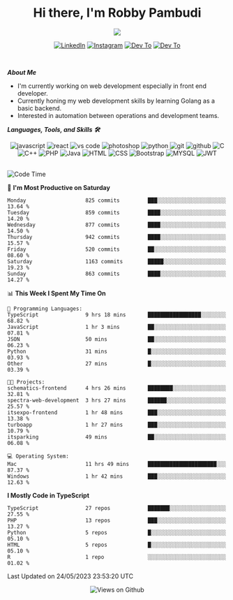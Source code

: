 <div align="center">
   <h1>Hi there, I'm Robby Pambudi </h1>

<img src="https://pronoun.cyou/x/y?subject=He&object=Him&height=20"> 
</div>

<p align='center'>
   <a href="https://www.linkedin.com/in/robbypambudi" target="_blank"><img src="https://img.shields.io/badge/LinkedIn-0077B5?style=for-the-badge&logo=linkedin&logoColor=white" alt="LinkedIn"></a>
   <a href="https://www.instagram.com/robbypambudi" target="_blank"><img src="https://img.shields.io/badge/Instagram-E4405F?style=for-the-badge&logo=instagram&logoColor=white" alt="Instagram"></a>
   <a href="https://dev.to/robbypambudi" target="_blank"><img src="https://img.shields.io/badge/dev.to-0A0A0A?style=for-the-badge&logo=dev.to&logoColor=white" alt="Dev To"></a>
   <a href="https://www.facebook.com/robbyulungpambudi" target="_blank"><img src="https://img.shields.io/badge/Facebook-1877F2?style=for-the-badge&logo=facebook&logoColor=white" alt="Dev To"></a>

</p> <p>
<br>
   
***About Me***
   
- I'm currently working on web development especially in front end developer.
- Currently honing my web development skills by learning Golang as a basic backend.
- Interested in automation between operations and development teams.
 
   
***Languages, Tools, and Skills 🛠***

   <div align="center">
   <img src="https://img.shields.io/badge/JavaScript-F7DF1E?style=for-the-badge&logo=javascript&logoColor=black" alt="javascript" />
      <img src="https://img.shields.io/badge/React-61DAFB?style=for-the-badge&logo=react&logoColor=black" alt="react" />
      <img src="https://img.shields.io/badge/vs%20code-007ACC?style=for-the-badge&logo=visual%20studio%20code&logoColor=white" alt="vs code" />
      <img src="https://img.shields.io/badge/adobe%20photoshop-31A8FF?style=for-the-badge&logo=adobe%20photoshop&logoColor=white" alt="photoshop" />
      <img src="https://img.shields.io/badge/python-3776AB?style=for-the-badge&logo=python&logoColor=white" alt="python" />
      <img src="https://img.shields.io/badge/Git-F05032?style=for-the-badge&logo=git&logoColor=white" alt="git" />
      <img src="https://img.shields.io/badge/GitHub-100000?style=for-the-badge&logo=github&logoColor=white" alt="github" />
      <img src="https://img.shields.io/badge/c-%2300599C.svg?style=for-the-badge&logo=c&logoColor=white" alt="C" />
      <img src="https://img.shields.io/badge/c++-%2300599C.svg?style=for-the-badge&logo=c%2B%2B&logoColor=white" alt="C++" />   
      <img src="https://img.shields.io/badge/PHP-777BB4?style=for-the-badge&logo=php&logoColor=white" alt="PHP" />
      <img src="https://img.shields.io/badge/Java-ED8B00?style=for-the-badge&logo=java&logoColor=white" alt="Java"/>
      <img src="https://img.shields.io/badge/HTML5-E34F26?style=for-the-badge&logo=html5&logoColor=white" alt="HTML" />
      <img src="https://img.shields.io/badge/CSS-239120?&style=for-the-badge&logo=css3&logoColor=white" alt ="CSS" />
      <img src="https://img.shields.io/badge/Bootstrap-563D7C?style=for-the-badge&logo=bootstrap&logoColor=white" alt="Bootstrap" />
      <img src="https://img.shields.io/badge/MySQL-00000F?style=for-the-badge&logo=mysql&logoColor=white" alt="MYSQL" />
      <img src="https://img.shields.io/badge/json%20web%20tokens-323330?style=for-the-badge&logo=json-web-tokens&logoColor=pink" alt="JWT" />
      
   </div><br>
   
<!--START_SECTION:waka-->
![Code Time](http://img.shields.io/badge/Code%20Time-720%20hrs%2016%20mins-blue)

📅 **I'm Most Productive on Saturday** 

```text
Monday                   825 commits         ███░░░░░░░░░░░░░░░░░░░░░░   13.64 % 
Tuesday                  859 commits         ████░░░░░░░░░░░░░░░░░░░░░   14.20 % 
Wednesday                877 commits         ████░░░░░░░░░░░░░░░░░░░░░   14.50 % 
Thursday                 942 commits         ████░░░░░░░░░░░░░░░░░░░░░   15.57 % 
Friday                   520 commits         ██░░░░░░░░░░░░░░░░░░░░░░░   08.60 % 
Saturday                 1163 commits        █████░░░░░░░░░░░░░░░░░░░░   19.23 % 
Sunday                   863 commits         ████░░░░░░░░░░░░░░░░░░░░░   14.27 % 
```


📊 **This Week I Spent My Time On** 

```text
💬 Programming Languages: 
TypeScript               9 hrs 18 mins       █████████████████░░░░░░░░   68.82 % 
JavaScript               1 hr 3 mins         ██░░░░░░░░░░░░░░░░░░░░░░░   07.81 % 
JSON                     50 mins             ██░░░░░░░░░░░░░░░░░░░░░░░   06.23 % 
Python                   31 mins             █░░░░░░░░░░░░░░░░░░░░░░░░   03.93 % 
Other                    27 mins             █░░░░░░░░░░░░░░░░░░░░░░░░   03.39 % 

🐱‍💻 Projects: 
schematics-frontend      4 hrs 26 mins       ████████░░░░░░░░░░░░░░░░░   32.81 % 
spectra-web-development  3 hrs 27 mins       ██████░░░░░░░░░░░░░░░░░░░   25.57 % 
itsexpo-frontend         1 hr 48 mins        ███░░░░░░░░░░░░░░░░░░░░░░   13.38 % 
turboapp                 1 hr 27 mins        ███░░░░░░░░░░░░░░░░░░░░░░   10.79 % 
itsparking               49 mins             ██░░░░░░░░░░░░░░░░░░░░░░░   06.08 % 

💻 Operating System: 
Mac                      11 hrs 49 mins      ██████████████████████░░░   87.37 % 
Windows                  1 hr 42 mins        ███░░░░░░░░░░░░░░░░░░░░░░   12.63 % 
```

**I Mostly Code in TypeScript** 

```text
TypeScript               27 repos            ███████░░░░░░░░░░░░░░░░░░   27.55 % 
PHP                      13 repos            ███░░░░░░░░░░░░░░░░░░░░░░   13.27 % 
Python                   5 repos             █░░░░░░░░░░░░░░░░░░░░░░░░   05.10 % 
HTML                     5 repos             █░░░░░░░░░░░░░░░░░░░░░░░░   05.10 % 
R                        1 repo              ░░░░░░░░░░░░░░░░░░░░░░░░░   01.02 % 
```




 Last Updated on 24/05/2023 23:53:20 UTC
<!--END_SECTION:waka-->

<div align="center">
<img src="https://komarev.com/ghpvc/?username=robbypambudi&color=green" alt="Views on Github" />
</div>

